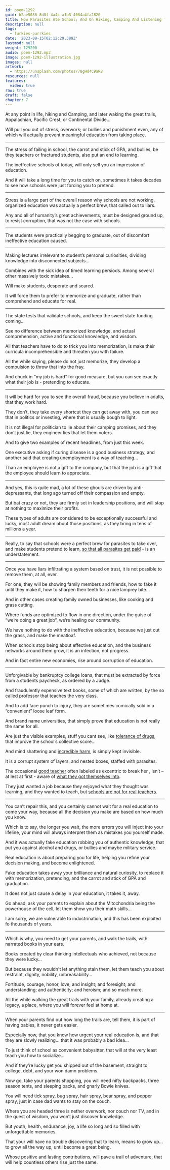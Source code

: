 ```yaml
---
id: poem-1292
guid: b2ae5086-8d8f-4a4c-a1b3-4084a4fa2820
title: How Parasites Ate School; And On Hiking, Camping And Listening To Great Books
description: null
tags:
  - furkies-purrkies
date: '2023-09-15T02:12:29.389Z'
lastmod: null
weight: 129200
audio: poem-1292.mp3
image: poem-1292-illustration.jpg
images: null
artwork:
  - https://unsplash.com/photos/78gHd4C9aR8
resources: null
features:
  video: true
raw: true
draft: false
chapter: 7
---
```


At any point in life, hiking and Camping, and later waking the great trails,
Appalachian, Pacific Crest, or Continental Divide…

Will pull you out of stress, overwork; or bullies and punishment even,
any of which will actually prevent meaningful education from taking place.

---

The stress of failing in school, the carrot and stick of GPA, and bullies,
be they teachers or fractured students, also put an end to learning.

The ineffective schools of today,
will only sell you an impression of education.

And it will take a long time for you to catch on,
sometimes it takes decades to see how schools were just forcing you to pretend.

---

Stress is a large part of the overall reason why schools are not working,
organized education was actually a perfect brew, that called out to liars.

Any and all of humanity’s great achievements, must be designed ground up,
to resist corruption, that was not the case with schools.

----

The students were practically begging to graduate,
out of discomfort ineffective education caused.

---

Making lectures irrelevant to student’s personal curiosities,
dividing knowledge into disconnected subjects…

Combines with the sick idea of timed learning persiods.
Among several other massively toxic mistakes…

Will make students,
desperate and scared.

It will force them to prefer to memorize and graduate,
rather than comprehend and educate for real.

---

The state tests that validate schools,
and keep the sweet state funding coming...

See no difference between memorized knowledge,
and actual comprehension, active and functional knowledge, and wisdom.

All that teachers have to do to trick you into memorization,
is make their curricula incomprehensible and threaten you with failure.

All the while saying, please do not just memorize,
they develop a compulsion to throw that into the fray.

And chuck in “my job is hard“ for good measure,
but you can see exactly what their job is - pretending to educate.

---

It will be hard for you to see the overall fraud,
because you believe in adults, that they work hard.

They don’t, they take every shortcut they can get away with,
you can see that in politics or investing, where that is usually bough to light.

It is not illegal for politician to lie about their camping promises,
and they don’t just lie, they engineer lies that let them voters.

And to give two examples of recent headlines,
from just this week.

One executive asking if curing disease is a good business strategy,
and another said that creating unemployment is a way of teaching…

Than an employee is not a gift to the company,
but that the job is a gift that the employee should learn to appreciate.

---

And yes, this is quite mad, a lot of these ghouls are driven by anti-depressants,
that long ago turned off their compassion and empty.

But bat crazy or not, they are firmly set in leadership positions,
and will stop at nothing to maximize their profits.

These types of adults are considered to be exceptionally successful and lucky,
most adult dream about those positions, as they bring in tens of millions a year.

---

Really, to say that schools were a perfect brew for parasites to take over,
and make students pretend to learn, [so that all parasites get paid][0] - is an understatement.

---

Once you have liars infiltrating a system based on trust,
it is not possible to remove them, at all, ever.

For one, they will be showing family members and friends,
how to fake it until they make it, how to sharpen their teeth for a nice lamprey bite.

And in other cases creating family owned businesses,
like cooking and grass cutting.

Where funds are optimized to flow in one direction,
under the guise of “we’re doing a great job”, we’re healing our community.

We have nothing to do with the ineffective education,
because we just cut the grass, and make the meatloaf.

When schools stop being about effective education,
and the business networks around them grow, it is an infection, not progress.

And in fact entire new economies,
rise around corruption of education.

---

Unforgivable by bankruptcy college loans,
that must be extracted by force from a students paycheck, as ordered by a Judge.

And fraudulently expensive text books, some of which are written,
by the so called professor that teaches the very class.

And to add face punch to injury,
they are sometimes comically sold in a “convenient” loose leaf form.

And brand name universities,
that simply prove that education is not really the same for all.

Are just the visible examples, stuff you cant see, like [tolerance of drugs][1],
that improve the school’s collective score…

And mind shattering and [incredible harm][2],
is simply kept invisible.

It is a corrupt system of layers,
and nested boxes, staffed with parasites.

The occasional [good teacher][3] often labeled as excentric to break her ,
isn’t – at lest at first - aware of [what they got themselves into][4].

They just wanted a job because they enjoyed what they thought was learning,
and they wanted to teach, but [schools are not for real teachers][5].

---

You can’t repair this, and you certainly cannot wait for a real education to come your way,
because all the decision you make are based on how much you know.

Which is to say, the longer you wait, the more errors you will inject into your lifeline,
your mind will always interpret them as mistakes you yourself made.

And it was actually fake education robbing you of authentic knowledge,
that put you against alcohol and drugs, or bullies and maybe military service.

Real education is about preparing you for life,
helping you refine your decision making, and become enlightened.

Fake education takes away your brilliance and natural curiosity,
to replace it with memorization, pretending, and the carrot and stick of GPA and graduation.

It does not just cause a delay in your education,
it takes it, away.

Go ahead, ask your parents to explain about the Mitochondria being the powerhouse of the cell,
let them show you their math skills…

I am sorry, we are vulnerable to indoctrination,
and this has been exploited fo thousands of years.

---

Which is why, you need to get your parents, and walk the trails,
with narrated books in your ears.

Books created by clear thinking intellectuals who achieved,
not because they were lucky…

But because they wouldn't let anything stain them,
let them teach you about restraint, dignity, nobility, unbreakability…

Fortitude, courage, honor, love; and insight; and foresight; and understanding;
and authenticity; and heroism; and so much more.

All the while walking the great trails with your family,
already creating a legacy, a place, where you will forever feel at home at.

---

When your parents find out how long the trails are,
tell them, it is part of having babies, it never gets easier.

Especially now, that you know how urgent your real education is,
and that they are slowly realizing… that it was probably a bad idea...

To just think of school as convenient babysitter,
that will at the very least teach you how to socialize…

And if they’re lucky get you shipped out of the basement,
straight to college, debt, and your won damn problems.

Now go, take your parents shopping, you will need nifty backpacks,
three season tents, and sleeping backs, and gnarly Bowie knives.

You will need tick spray, bug spray, hair spray, bear spray,
and pepper spray, just in case dad wants to stay on the couch.

Where you are headed three is nether overwork, nor couch nor TV,
and in the quest of wisdom, you won’t just discover knowledge.

But youth, health, endurance, joy,
a life so long and so filled with unforgettable memories.

That your will have no trouble discovering that to learn,
means to grow up… to grow all the way up, until become a great being.

Whose positive and lasting contributions,
will pave a trail of adventure, that will help countless others rise just the same.

[0]: https://www.youtube.com/watch?v=fmoor8DwqW4
[1]: https://www.youtube.com/watch?v=VqWnumbraI4
[2]: https://en.wikipedia.org/wiki/Missoula:_Rape_and_the_Justice_System_in_a_College_Town
[3]: https://www.youtube.com/watch?v=9M4tdMsg3ts
[4]: https://www.youtube.com/watch?v=DzSnvxejenY
[5]: https://www.youtube.com/watch?v=8GNInLhL2zA
